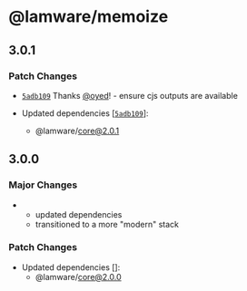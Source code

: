 # @lamware/memoize

## 3.0.1

### Patch Changes

- [`5adb109`](https://github.com/evilkiwi/lamware/commit/5adb109bda6f843c317208aa332503a71ff304ba) Thanks [@oyed](https://github.com/oyed)! - ensure cjs outputs are available

- Updated dependencies [[`5adb109`](https://github.com/evilkiwi/lamware/commit/5adb109bda6f843c317208aa332503a71ff304ba)]:
  - @lamware/core@2.0.1

## 3.0.0

### Major Changes

- - updated dependencies
  - transitioned to a more "modern" stack

### Patch Changes

- Updated dependencies []:
  - @lamware/core@2.0.0
